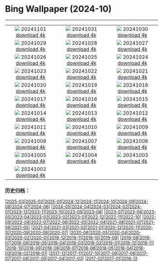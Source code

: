 # Bing Wallpaper (2024-10)
**************
| | | |
| :----: | :----: | :----: |
| ![](https://www.bing.com/th?id=OHR.LencoisMaranhao_JA-JP9337793324_1920x1080.jpg) 20241101 [download 4k](https://www.bing.com/th?id=OHR.LencoisMaranhao_JA-JP9337793324_UHD.jpg) | ![](https://www.bing.com/th?id=OHR.Halloween2024_JA-JP6692896772_1920x1080.jpg) 20241031 [download 4k](https://www.bing.com/th?id=OHR.Halloween2024_JA-JP6692896772_UHD.jpg) | ![](https://www.bing.com/th?id=OHR.HauntedEdinburgh_JA-JP6454143527_1920x1080.jpg) 20241030 [download 4k](https://www.bing.com/th?id=OHR.HauntedEdinburgh_JA-JP6454143527_UHD.jpg) |
| ![](https://www.bing.com/th?id=OHR.GreatOwl_JA-JP6299309375_1920x1080.jpg) 20241029 [download 4k](https://www.bing.com/th?id=OHR.GreatOwl_JA-JP6299309375_UHD.jpg) | ![](https://www.bing.com/th?id=OHR.PumpkinMist_JA-JP6129439723_1920x1080.jpg) 20241028 [download 4k](https://www.bing.com/th?id=OHR.PumpkinMist_JA-JP6129439723_UHD.jpg) | ![](https://www.bing.com/th?id=OHR.PolarBearHug_JA-JP5883977862_1920x1080.jpg) 20241027 [download 4k](https://www.bing.com/th?id=OHR.PolarBearHug_JA-JP5883977862_UHD.jpg) |
| ![](https://www.bing.com/th?id=OHR.GhostForest_JA-JP5609597853_1920x1080.jpg) 20241026 [download 4k](https://www.bing.com/th?id=OHR.GhostForest_JA-JP5609597853_UHD.jpg) | ![](https://www.bing.com/th?id=OHR.MontBlancMassif_JA-JP5454742573_1920x1080.jpg) 20241025 [download 4k](https://www.bing.com/th?id=OHR.MontBlancMassif_JA-JP5454742573_UHD.jpg) | ![](https://www.bing.com/th?id=OHR.BodieCalifornia_JA-JP5239125800_1920x1080.jpg) 20241024 [download 4k](https://www.bing.com/th?id=OHR.BodieCalifornia_JA-JP5239125800_UHD.jpg) |
| ![](https://www.bing.com/th?id=OHR.HottaiFalls2024_JA-JP5036595123_1920x1080.jpg) 20241023 [download 4k](https://www.bing.com/th?id=OHR.HottaiFalls2024_JA-JP5036595123_UHD.jpg) | ![](https://www.bing.com/th?id=OHR.HeianJingu2024_JA-JP4866409141_1920x1080.jpg) 20241022 [download 4k](https://www.bing.com/th?id=OHR.HeianJingu2024_JA-JP4866409141_UHD.jpg) | ![](https://www.bing.com/th?id=OHR.AutumnCypress_JA-JP4647054612_1920x1080.jpg) 20241021 [download 4k](https://www.bing.com/th?id=OHR.AutumnCypress_JA-JP4647054612_UHD.jpg) |
| ![](https://www.bing.com/th?id=OHR.SmilingSloth_JA-JP4479144213_1920x1080.jpg) 20241020 [download 4k](https://www.bing.com/th?id=OHR.SmilingSloth_JA-JP4479144213_UHD.jpg) | ![](https://www.bing.com/th?id=OHR.DenderaTemple_JA-JP4353072440_1920x1080.jpg) 20241019 [download 4k](https://www.bing.com/th?id=OHR.DenderaTemple_JA-JP4353072440_UHD.jpg) | ![](https://www.bing.com/th?id=OHR.CentralParkAutumn_JA-JP4069662350_1920x1080.jpg) 20241018 [download 4k](https://www.bing.com/th?id=OHR.CentralParkAutumn_JA-JP4069662350_UHD.jpg) |
| ![](https://www.bing.com/th?id=OHR.CoyoteGulch_JA-JP8998470067_1920x1080.jpg) 20241017 [download 4k](https://www.bing.com/th?id=OHR.CoyoteGulch_JA-JP8998470067_UHD.jpg) | ![](https://www.bing.com/th?id=OHR.MaraMigration_JA-JP8727709922_1920x1080.jpg) 20241016 [download 4k](https://www.bing.com/th?id=OHR.MaraMigration_JA-JP8727709922_UHD.jpg) | ![](https://www.bing.com/th?id=OHR.FossilsDorset_JA-JP8513856980_1920x1080.jpg) 20241015 [download 4k](https://www.bing.com/th?id=OHR.FossilsDorset_JA-JP8513856980_UHD.jpg) |
| ![](https://www.bing.com/th?id=OHR.RailwaysDayNew_JA-JP8050699925_1920x1080.jpg) 20241014 [download 4k](https://www.bing.com/th?id=OHR.RailwaysDayNew_JA-JP8050699925_UHD.jpg) | ![](https://www.bing.com/th?id=OHR.AlcazarSeville_JA-JP7812179664_1920x1080.jpg) 20241013 [download 4k](https://www.bing.com/th?id=OHR.AlcazarSeville_JA-JP7812179664_UHD.jpg) | ![](https://www.bing.com/th?id=OHR.QuebecDuck_JA-JP7270367085_1920x1080.jpg) 20241012 [download 4k](https://www.bing.com/th?id=OHR.QuebecDuck_JA-JP7270367085_UHD.jpg) |
| ![](https://www.bing.com/th?id=OHR.CelticColours_JA-JP6953032126_1920x1080.jpg) 20241011 [download 4k](https://www.bing.com/th?id=OHR.CelticColours_JA-JP6953032126_UHD.jpg) | ![](https://www.bing.com/th?id=OHR.SoranoItaly_JA-JP6459075522_1920x1080.jpg) 20241010 [download 4k](https://www.bing.com/th?id=OHR.SoranoItaly_JA-JP6459075522_UHD.jpg) | ![](https://www.bing.com/th?id=OHR.AspensColorado_JA-JP6244858068_1920x1080.jpg) 20241009 [download 4k](https://www.bing.com/th?id=OHR.AspensColorado_JA-JP6244858068_UHD.jpg) |
| ![](https://www.bing.com/th?id=OHR.Kanro2024_JA-JP5787966494_1920x1080.jpg) 20241008 [download 4k](https://www.bing.com/th?id=OHR.Kanro2024_JA-JP5787966494_UHD.jpg) | ![](https://www.bing.com/th?id=OHR.ElbePhilharmonic_JA-JP5541486306_1920x1080.jpg) 20241007 [download 4k](https://www.bing.com/th?id=OHR.ElbePhilharmonic_JA-JP5541486306_UHD.jpg) | ![](https://www.bing.com/th?id=OHR.KochiaJapan_JA-JP5196113182_1920x1080.jpg) 20241006 [download 4k](https://www.bing.com/th?id=OHR.KochiaJapan_JA-JP5196113182_UHD.jpg) |
| ![](https://www.bing.com/th?id=OHR.ElephantTeacher_JA-JP4940024317_1920x1080.jpg) 20241005 [download 4k](https://www.bing.com/th?id=OHR.ElephantTeacher_JA-JP4940024317_UHD.jpg) | ![](https://www.bing.com/th?id=OHR.EuropaMoon_JA-JP4639297209_1920x1080.jpg) 20241004 [download 4k](https://www.bing.com/th?id=OHR.EuropaMoon_JA-JP4639297209_UHD.jpg) | ![](https://www.bing.com/th?id=OHR.TajMahalReflection_JA-JP3640388334_1920x1080.jpg) 20241003 [download 4k](https://www.bing.com/th?id=OHR.TajMahalReflection_JA-JP3640388334_UHD.jpg) |
| ![](https://www.bing.com/th?id=OHR.WindRiverAlaska_JA-JP3464622657_1920x1080.jpg) 20241002 [download 4k](https://www.bing.com/th?id=OHR.WindRiverAlaska_JA-JP3464622657_UHD.jpg) |  |  |

### 历史归档：

|[2025-03](2025-03/2025-03.md)|[2025-02](2025-02/2025-02.md)|[2025-01](2025-01/2025-01.md)|[2024-12](2024-12/2024-12.md)|[2024-11](2024-11/2024-11.md)|[2024-10](2024-10/2024-10.md)|[2024-09](2024-09/2024-09.md)|[2024-08](2024-08/2024-08.md)|[2024-07](2024-07/2024-07.md)|[2024-06](2024-06/2024-06.md)|
|[2024-05](2024-05/2024-05.md)|[2024-04](2024-04/2024-04.md)|[2024-03](2024-03/2024-03.md)|[2024-02](2024-02/2024-02.md)|[2024-01](2024-01/2024-01.md)|[2023-12](2023-12/2023-12.md)|[2023-11](2023-11/2023-11.md)|[2023-10](2023-10/2023-10.md)|[2023-09](2023-09/2023-09.md)|[2023-08](2023-08/2023-08.md)|
|[2023-07](2023-07/2023-07.md)|[2023-06](2023-06/2023-06.md)|[2023-05](2023-05/2023-05.md)|[2023-04](2023-04/2023-04.md)|[2023-03](2023-03/2023-03.md)|[2023-02](2023-02/2023-02.md)|[2023-01](2023-01/2023-01.md)|[2022-12](2022-12/2022-12.md)|[2022-11](2022-11/2022-11.md)|[2022-10](2022-10/2022-10.md)|
|[2022-09](2022-09/2022-09.md)|[2022-08](2022-08/2022-08.md)|[2022-07](2022-07/2022-07.md)|[2022-06](2022-06/2022-06.md)|[2022-05](2022-05/2022-05.md)|[2022-04](2022-04/2022-04.md)|[2021-08](2021-08/2021-08.md)|[2021-07](2021-07/2021-07.md)|[2021-06](2021-06/2021-06.md)|[2021-05](2021-05/2021-05.md)|
|[2021-04](2021-04/2021-04.md)|[2021-03](2021-03/2021-03.md)|[2021-02](2021-02/2021-02.md)|[2021-01](2021-01/2021-01.md)|[2020-12](2020-12/2020-12.md)|[2020-11](2020-11/2020-11.md)|[2020-10](2020-10/2020-10.md)|[2020-09](2020-09/2020-09.md)|[2020-08](2020-08/2020-08.md)|[2020-07](2020-07/2020-07.md)|
|[2020-06](2020-06/2020-06.md)|[2020-05](2020-05/2020-05.md)|[2020-04](2020-04/2020-04.md)|[2020-03](2020-03/2020-03.md)|[2020-02](2020-02/2020-02.md)|[2020-01](2020-01/2020-01.md)|[2019-12](2019-12/2019-12.md)|[2019-11](2019-11/2019-11.md)|[2019-10](2019-10/2019-10.md)|[2019-09](2019-09/2019-09.md)|
|[2019-08](2019-08/2019-08.md)|[2019-07](2019-07/2019-07.md)|[2019-06](2019-06/2019-06.md)|[2019-05](2019-05/2019-05.md)|[2019-04](2019-04/2019-04.md)|[2019-03](2019-03/2019-03.md)|[2019-02](2019-02/2019-02.md)|[2019-01](2019-01/2019-01.md)|[2018-12](2018-12/2018-12.md)|[2018-11](2018-11/2018-11.md)|
|[2018-10](2018-10/2018-10.md)|[2018-09](2018-09/2018-09.md)|[2018-08](2018-08/2018-08.md)|[2018-07](2018-07/2018-07.md)|[2018-06](2018-06/2018-06.md)|[2018-05](2018-05/2018-05.md)|[2018-04](2018-04/2018-04.md)|[2018-03](2018-03/2018-03.md)|[2018-02](2018-02/2018-02.md)|[2018-01](2018-01/2018-01.md)|
|[2017-12](2017-12/2017-12.md)|[2017-11](2017-11/2017-11.md)|[2017-10](2017-10/2017-10.md)|[2017-09](2017-09/2017-09.md)|[2017-08](2017-08/2017-08.md)|[2017-07](2017-07/2017-07.md)|[2017-06](2017-06/2017-06.md)|[2017-05](2017-05/2017-05.md)|[2017-04](2017-04/2017-04.md)|[2017-03](2017-03/2017-03.md)|
|[2017-02](2017-02/2017-02.md)|[2017-01](2017-01/2017-01.md)|[2016-12](2016-12/2016-12.md)